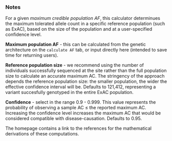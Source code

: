 ### Notes

For a given *maximum credible population AF*, this calculator determinues the maximum tolerated allele count in a specific reference population (such as ExAC), based on the size of the population and at a user-specified confidence level.  

**Maximum population AF** - this can be calculated from the genetic architecture on the `calculate AF` tab, or input directly here (intended to save time for returning users).

**Reference population size** -  we recommend using the number of individuals successfully sequenced at the site rather than the full population size to calculate an accurate maximum AC. The stringency of the approach depends the reference population size: the smaller population, the wider the effective confidence interval will be.  Defaults to 121,412, representing a variant succesfully genotyped in the entire ExAC population.

**Confidence** - select in the range 0.9 - 0.999.  This value represents the probability of observing a sample AC $\le$ the reported maximum AC.  Increasing the confidence level increases the maximum AC that would be considered compatible with disease-causation.  Defaults to 0.95.


The homepage contains a link to the references for the mathematical derivations of these computations.  
